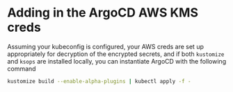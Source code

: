 # Adding in the ArgoCD AWS KMS creds

Assuming your kubeconfig is configured, your AWS creds are set up appropriately for decryption of the encrypted secrets, and if both `kustomize` and `ksops` are installed locally, you can instantiate ArgoCD with the following command

```bash
kustomize build --enable-alpha-plugins | kubectl apply -f -
```